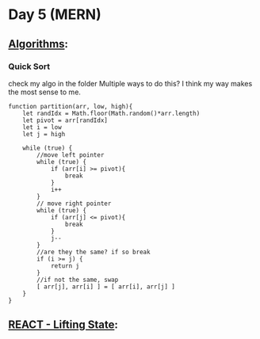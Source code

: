 # Day 5 (MERN)

## <ins>Algorithms</ins>:
### Quick Sort
check my algo in the folder
Multiple ways to do this? I think my way makes the most sense to me.

```
function partition(arr, low, high){
    let randIdx = Math.floor(Math.random()*arr.length)
    let pivot = arr[randIdx]
    let i = low
    let j = high

    while (true) {
        //move left pointer
        while (true) {
            if (arr[i] >= pivot){
                break
            }
            i++
        }
        // move right pointer
        while (true) {
            if (arr[j] <= pivot){
                break
            }
            j--
        }
        //are they the same? if so break
        if (i >= j) {
            return j
        }
        //if not the same, swap
        [ arr[j], arr[i] ] = [ arr[i], arr[j] ]
    }
}
```

## <ins>REACT - Lifting State</ins>:

